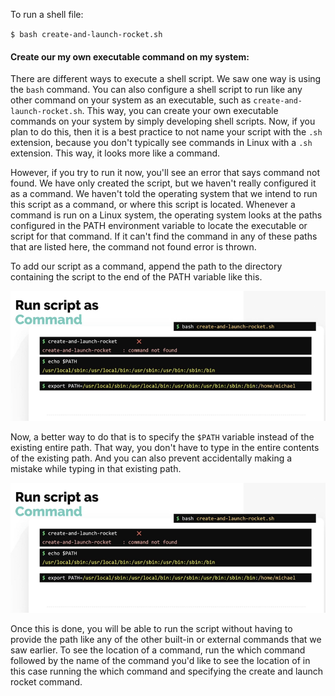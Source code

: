 
To run a shell file: <br>

`$ bash create-and-launch-rocket.sh`


#### Create our my own executable command on my system:

There are different ways to execute a shell script. We saw one way is using the `bash` command. You can also configure a shell script to run like any other command on your system as an executable, such as `create-and-launch-rocket.sh`. This way, you can create your own executable commands on your system by simply developing shell scripts. Now, if you plan to do this, then it is a best practice to not name your script with the `.sh` extension, because you don't typically see commands in Linux with a `.sh` extension. This way, it looks more like a command. <br>


However, if you try to run it now, you'll see an error that says command not found. We have only created the script, but we haven't really configured it as a command. We haven't told the operating system that we intend to run this script as a command, or where this script is located. Whenever a command is run on a Linux system, the operating system looks at the paths configured in the PATH environment variable to locate the executable or script for that command. If it can't find the command in any of these paths that are listed here, the command not found error is thrown. <br>

To add our script as a command, append the path to the directory containing the script to the end of the PATH variable like this. <br>

![Image](shell-script/img/1.png) <br>

Now, a better way to do that is to specify the `$PATH` variable instead of the existing entire path. That way, you don't have to type in the entire contents of the existing path. And you can also prevent accidentally making a mistake while typing in that existing path.

![Image](shell-script/img/1.png) <br>

Once this is done, you will be able to run the script without having to provide the path like any of the other built-in or external commands that we saw earlier. To see the location of a command, run the which command followed by the name of the command you'd like to see the location of in this case running the which command and specifying the create and launch rocket command.




